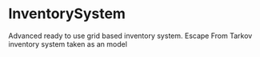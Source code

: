# InventorySystem
Advanced ready to use grid based inventory system.
Escape From Tarkov inventory system taken as an model
